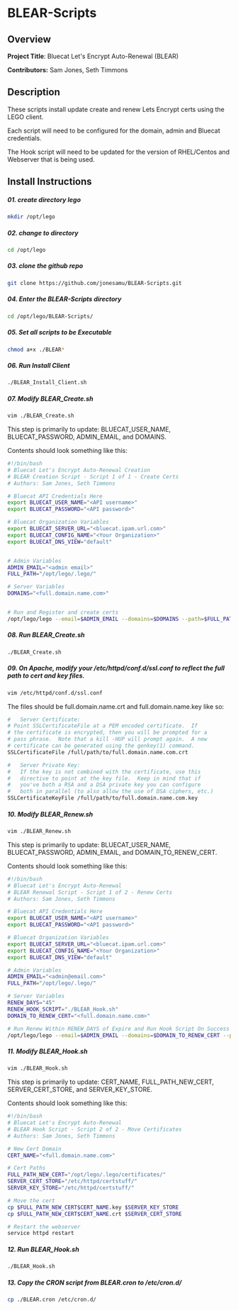 
# BLEAR-Scripts
## Overview
**Project Title**: Bluecat Let's Encrypt Auto-Renewal (BLEAR)

**Contributors:** Sam Jones, Seth Timmons




## Description
These scripts install update create and renew Lets Encrypt certs using the LEGO client.

Each script will need to be configured for the domain, admin and Bluecat credentials.

The Hook script will need to be updated for the version of RHEL/Centos and Webserver that is being used.




## Install Instructions
##### 01. create directory lego 

```bash
mkdir /opt/lego
```

##### 02. change to directory

```bash
cd /opt/lego
```

##### 03. clone the github repo 

```bash
git clone https://github.com/jonesamu/BLEAR-Scripts.git
```

##### 04. Enter the BLEAR-Scripts directory
```bash
cd /opt/lego/BLEAR-Scripts/
```

##### 05. Set all scripts to be Executable
```bash
chmod a+x ./BLEAR*
```

##### 06. Run Install Client
```bash
./BLEAR_Install_Client.sh
```

##### 07. Modify BLEAR_Create.sh 
```bash
vim ./BLEAR_Create.sh
```

This step is primarily to update: 
BLUECAT_USER_NAME, BLUECAT_PASSWORD, ADMIN_EMAIL, and DOMAINS.

Contents should look something like this:
```bash
#!/bin/bash
# Bluecat Let's Encrypt Auto-Renewal Creation
# BLEAR Creation Script - Script 1 of 1 - Create Certs
# Authors: Sam Jones, Seth Timmons

# Bluecat API Credentials Here
export BLUECAT_USER_NAME="<API username>"
export BLUECAT_PASSWORD="<API password>"

# Bluecat Organization Variables
export BLUECAT_SERVER_URL="<bluecat.ipam.url.com>"
export BLUECAT_CONFIG_NAME="<Your Organization>"
export BLUECAT_DNS_VIEW="default"


# Admin Variables
ADMIN_EMAIL="<admin email>"
FULL_PATH="/opt/lego/.lego/"

# Server Variables
DOMAINS="<full.domain.name.com>"


# Run and Register and create certs
/opt/lego/lego --email=$ADMIN_EMAIL --domains=$DOMAINS --path=$FULL_PATH --dns  bluecat run
```

##### 08. Run BLEAR_Create.sh
```bash
./BLEAR_Create.sh
```

##### 09. On Apache, modify your /etc/httpd/conf.d/ssl.conf to reflect the full path to cert and key files. 
```bash
vim /etc/httpd/conf.d/ssl.conf
```

The files should be full.domain.name.crt and full.domain.name.key like so:
```bash
#   Server Certificate:
# Point SSLCertificateFile at a PEM encoded certificate.  If
# the certificate is encrypted, then you will be prompted for a
# pass phrase.  Note that a kill -HUP will prompt again.  A new
# certificate can be generated using the genkey(1) command.
SSLCertificateFile /full/path/to/full.domain.name.com.crt

#   Server Private Key:
#   If the key is not combined with the certificate, use this
#   directive to point at the key file.  Keep in mind that if
#   you've both a RSA and a DSA private key you can configure
#   both in parallel (to also allow the use of DSA ciphers, etc.)
SSLCertificateKeyFile /full/path/to/full.domain.name.com.key

```

##### 10. Modify BLEAR_Renew.sh
```bash
vim ./BLEAR_Renew.sh
```

This step is primarily to update: 
BLUECAT_USER_NAME, BLUECAT_PASSWORD, ADMIN_EMAIL, and DOMAIN_TO_RENEW_CERT.

Contents should look something like this:
```bash
#!/bin/bash
# Bluecat Let's Encrypt Auto-Renewal
# BLEAR Renewal Script - Script 1 of 2 - Renew Certs
# Authors: Sam Jones, Seth Timmons

# Bluecat API Credentials Here
export BLUECAT_USER_NAME="<API username>"
export BLUECAT_PASSWORD="<API password>"

# Bluecat Organization Variables
export BLUECAT_SERVER_URL="<bluecat.ipam.url.com>"
export BLUECAT_CONFIG_NAME="<Your Organization>"
export BLUECAT_DNS_VIEW="default"

# Admin Variables
ADMIN_EMAIL="<admin@email.com>"
FULL_PATH="/opt/lego/.lego/"

# Server Variables
RENEW_DAYS="45"
RENEW_HOOK_SCRIPT="./BLEAR_Hook.sh"
DOMAIN_TO_RENEW_CERT="<full.domain.name.com>"

# Run Renew Within RENEW_DAYS of Expire and Run Hook Script On Success
/opt/lego/lego --email=$ADMIN_EMAIL --domains=$DOMAIN_TO_RENEW_CERT --path=$FULL_PATH --dns  bluecat renew --days $RENEW_DAYS --renew-hook=$RENEW_HOOK_SCRIPT
```

##### 11. Modify BLEAR_Hook.sh
```bash
vim ./BLEAR_Hook.sh
```

This step is primarily to update:
CERT_NAME, FULL_PATH_NEW_CERT, SERVER_CERT_STORE, and SERVER_KEY_STORE.

Contents should look something like this:
```bash
#!/bin/bash
# Bluecat Let's Encrypt Auto-Renewal
# BLEAR Hook Script - Script 2 of 2 - Move Certificates
# Authors: Sam Jones, Seth Timmons

# New Cert Domain
CERT_NAME="<full.domain.name.com>"

# Cert Paths
FULL_PATH_NEW_CERT="/opt/lego/.lego/certificates/"
SERVER_CERT_STORE="/etc/httpd/certstuff/"
SERVER_KEY_STORE="/etc/httpd/certstuff/"

# Move the cert
cp $FULL_PATH_NEW_CERT$CERT_NAME.key $SERVER_KEY_STORE
cp $FULL_PATH_NEW_CERT$CERT_NAME.crt $SERVER_CERT_STORE

# Restart the webserver
service httpd restart
```

##### 12. Run BLEAR_Hook.sh
```bash
./BLEAR_Hook.sh
```

##### 13. Copy the CRON script from BLEAR.cron to /etc/cron.d/

```bash
cp ./BLEAR.cron /etc/cron.d/
```
